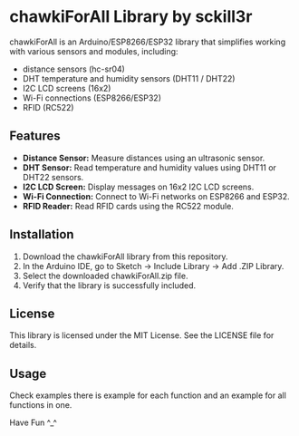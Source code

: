 # chawkiForAll Library by sckill3r

chawkiForAll is an Arduino/ESP8266/ESP32 library that simplifies working with various sensors and modules,
including: 

- distance sensors (hc-sr04)
- DHT temperature and humidity sensors (DHT11 / DHT22)
- I2C LCD screens (16x2)
- Wi-Fi connections (ESP8266/ESP32)
- RFID (RC522)

## Features

- **Distance Sensor:** Measure distances using an ultrasonic sensor.
- **DHT Sensor:** Read temperature and humidity values using DHT11 or DHT22 sensors.
- **I2C LCD Screen:** Display messages on 16x2 I2C LCD screens.
- **Wi-Fi Connection:** Connect to Wi-Fi networks on ESP8266 and ESP32.
- **RFID Reader:** Read RFID cards using the RC522 module.

## Installation

1. Download the chawkiForAll library from this repository.
2. In the Arduino IDE, go to Sketch -> Include Library -> Add .ZIP Library.
3. Select the downloaded chawkiForAll.zip file.
4. Verify that the library is successfully included.

## License
This library is licensed under the MIT License. See the LICENSE file for details.

## Usage

Check examples there is example for each function and an example for all functions in one.

Have Fun ^_^
 




